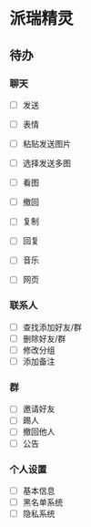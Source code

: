 # 派瑞精灵

## 待办

### 聊天

- [ ] 发送

- [ ] 表情
- [ ] 粘贴发送图片
- [ ] 选择发送多图
- [ ] 看图
- [ ] 撤回
- [ ] 复制
- [ ] 回复
- [ ] 音乐
- [ ] 网页

### 联系人

- [ ] 查找添加好友/群
- [ ] 删除好友/群
- [ ] 修改分组
- [ ] 添加备注

### 群

- [ ] 邀请好友
- [ ] 踢人
- [ ] 撤回他人
- [ ] 公告

### 个人设置

- [ ] 基本信息
- [ ] 黑名单系统
- [ ] 隐私系统
